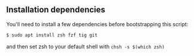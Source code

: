 ## Installation dependencies

You'll need to install a few dependencies before bootstrapping this script:

```sh
$ sudo apt install zsh fzf tig git 
```

and then set zsh to your default shell with `chsh -s $(which zsh)`
